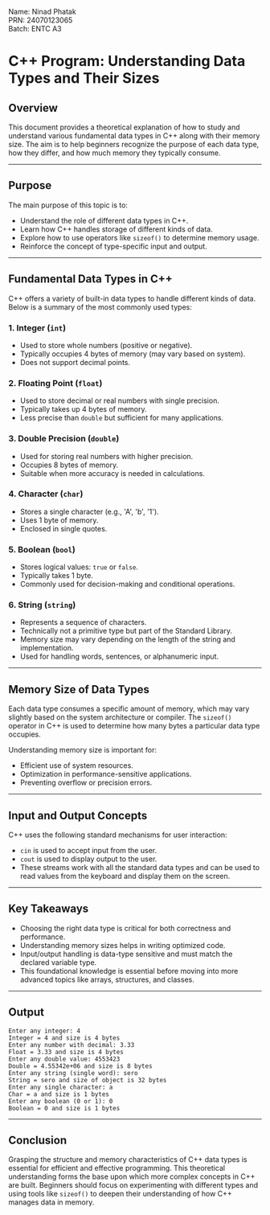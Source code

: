 Name: Ninad Phatak  
PRN: 24070123065  
Batch: ENTC A3  

# C++ Program: Understanding Data Types and Their Sizes

## Overview

This document provides a theoretical explanation of how to study and understand various fundamental data types in C++ along with their memory size. The aim is to help beginners recognize the purpose of each data type, how they differ, and how much memory they typically consume.

---

## Purpose

The main purpose of this topic is to:

- Understand the role of different data types in C++.
- Learn how C++ handles storage of different kinds of data.
- Explore how to use operators like `sizeof()` to determine memory usage.
- Reinforce the concept of type-specific input and output.

---

## Fundamental Data Types in C++

C++ offers a variety of built-in data types to handle different kinds of data. Below is a summary of the most commonly used types:

### 1. Integer (`int`)
- Used to store whole numbers (positive or negative).
- Typically occupies 4 bytes of memory (may vary based on system).
- Does not support decimal points.

### 2. Floating Point (`float`)
- Used to store decimal or real numbers with single precision.
- Typically takes up 4 bytes of memory.
- Less precise than `double` but sufficient for many applications.

### 3. Double Precision (`double`)
- Used for storing real numbers with higher precision.
- Occupies 8 bytes of memory.
- Suitable when more accuracy is needed in calculations.

### 4. Character (`char`)
- Stores a single character (e.g., 'A', 'b', '1').
- Uses 1 byte of memory.
- Enclosed in single quotes.

### 5. Boolean (`bool`)
- Stores logical values: `true` or `false`.
- Typically takes 1 byte.
- Commonly used for decision-making and conditional operations.

### 6. String (`string`)
- Represents a sequence of characters.
- Technically not a primitive type but part of the Standard Library.
- Memory size may vary depending on the length of the string and implementation.
- Used for handling words, sentences, or alphanumeric input.

---

## Memory Size of Data Types

Each data type consumes a specific amount of memory, which may vary slightly based on the system architecture or compiler. The `sizeof()` operator in C++ is used to determine how many bytes a particular data type occupies.

Understanding memory size is important for:

- Efficient use of system resources.
- Optimization in performance-sensitive applications.
- Preventing overflow or precision errors.

---

## Input and Output Concepts

C++ uses the following standard mechanisms for user interaction:

- `cin` is used to accept input from the user.
- `cout` is used to display output to the user.
- These streams work with all the standard data types and can be used to read values from the keyboard and display them on the screen.

---

## Key Takeaways

- Choosing the right data type is critical for both correctness and performance.
- Understanding memory sizes helps in writing optimized code.
- Input/output handling is data-type sensitive and must match the declared variable type.
- This foundational knowledge is essential before moving into more advanced topics like arrays, structures, and classes.

---

## Output

```
Enter any integer: 4
Integer = 4 and size is 4 bytes
Enter any number with decimal: 3.33
Float = 3.33 and size is 4 bytes
Enter any double value: 4553423
Double = 4.55342e+06 and size is 8 bytes
Enter any string (single word): sero
String = sero and size of object is 32 bytes
Enter any single character: a
Char = a and size is 1 bytes
Enter any boolean (0 or 1): 0
Boolean = 0 and size is 1 bytes
```

---

## Conclusion

Grasping the structure and memory characteristics of C++ data types is essential for efficient and effective programming. This theoretical understanding forms the base upon which more complex concepts in C++ are built. Beginners should focus on experimenting with different types and using tools like `sizeof()` to deepen their understanding of how C++ manages data in memory.
